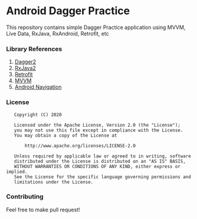# Android Dagger Practice
This repository contains simple Dagger Practice application using MVVM, Live Data, RxJava, RxAndroid, Retrofit, etc

### Library References
1. [Dagger2](https://github.com/google/dagger)
2. [RxJava2](https://github.com/ReactiveX/RxJava)
3. [Retrofit](https://github.com/square/retrofit)
5. [MVVM]()
6. [Android Navigation]()

### License
```
   Copyright (C) 2020

   Licensed under the Apache License, Version 2.0 (the "License");
   you may not use this file except in compliance with the License.
   You may obtain a copy of the License at

       http://www.apache.org/licenses/LICENSE-2.0

   Unless required by applicable law or agreed to in writing, software
   distributed under the License is distributed on an "AS IS" BASIS,
   WITHOUT WARRANTIES OR CONDITIONS OF ANY KIND, either express or implied.
   See the License for the specific language governing permissions and
   limitations under the License.
```

### Contributing
Feel free to make pull request!